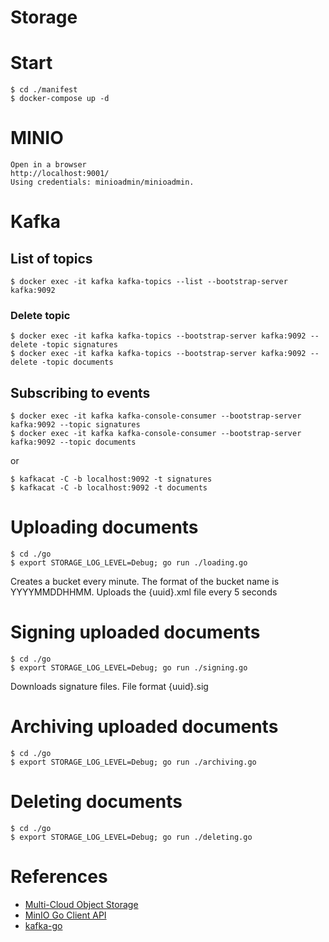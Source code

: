 # Storage

# Start

    $ cd ./manifest
    $ docker-compose up -d

# MINIO

    Open in a browser
    http://localhost:9001/
    Using credentials: minioadmin/minioadmin.

# Kafka

## List of topics

    $ docker exec -it kafka kafka-topics --list --bootstrap-server kafka:9092

### Delete topic

    $ docker exec -it kafka kafka-topics --bootstrap-server kafka:9092 --delete -topic signatures
    $ docker exec -it kafka kafka-topics --bootstrap-server kafka:9092 --delete -topic documents

## Subscribing to events

    $ docker exec -it kafka kafka-console-consumer --bootstrap-server kafka:9092 --topic signatures
    $ docker exec -it kafka kafka-console-consumer --bootstrap-server kafka:9092 --topic documents

or

    $ kafkacat -C -b localhost:9092 -t signatures
    $ kafkacat -C -b localhost:9092 -t documents

# Uploading documents

    $ cd ./go
    $ export STORAGE_LOG_LEVEL=Debug; go run ./loading.go

Creates a bucket every minute. The format of the bucket name is YYYYMMDDHHMM.
Uploads the {uuid}.xml file every 5 seconds

# Signing uploaded documents

    $ cd ./go
    $ export STORAGE_LOG_LEVEL=Debug; go run ./signing.go

Downloads signature files. File format {uuid}.sig

# Archiving uploaded documents

    $ cd ./go
    $ export STORAGE_LOG_LEVEL=Debug; go run ./archiving.go

# Deleting documents

    $ cd ./go
    $ export STORAGE_LOG_LEVEL=Debug; go run ./deleting.go

# References

 * [Multi-Cloud Object Storage](https://min.io/)
 * [MinIO Go Client API](https://min.io/docs/minio/linux/developers/go/API.html)
 * [kafka-go](https://github.com/segmentio/kafka-go)

